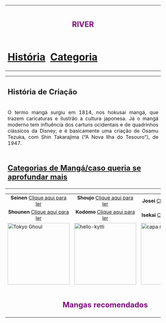 <html lang="en">
<head>
    <meta charset="UTF-8">
    <meta name="viewport" content="width=device-width, initial-scale=1.0">
</head>
<body>
    <table class="topbar">
        <tr>
            <td colspan="3" align="center"><h1><font size="5" color="purple">RIVER</font></h1></td>
        </tr>
        <tr>
            <td><a href="#"><h1 align="left">História</h1></a></td>
            <td><a href="#"><h1 align="center right">Categoria</h1></a></td>
            <td width="100%"></td>
        </tr>
    </table>
    <table>
        <tr>
            <td><h2>História de Criação</h2></td>
        </tr>
        <tr>
            <td>
                <p align="justify">O termo mangá surgiu em 1814, nos hokusai mangá, que trazem caricaturas e ilustrão a cultura japonesa. Já o mangá moderno tem influência dos cartuns ocidentais e de quadrinhos clássicos da Disney; e é basicamente uma criação de Osamu Tezuka, com Shin Takarajima (“A Nova Ilha do Tesouro”), de 1947.</p>
            </td>
        <tr>
            <td><h2><a href="https://mangaonline.biz/generos/">Categorias de Mangá/caso queria se aprofundar mais</a></h2></td>
        </tr>
    </table>
    <table align="center">
        <tr>
            <td align="center"><b>Seinen</b> <a href="https://mangasonline.cc/manga/tokyo-ghoul/">Clique aqui para ler</a></td>
            <td align="center"><b>Shoujo</b> <a href="https://editorajbc.com.br/mangas/colecao/orange/">Clique aqui para ler</a></td>
            <td align="center"><b>Josei</b> <a href="https://blogbbm.com/manga/wotakoi/">Clique aqui para ler</a></td>
        </tr>
        <tr>
            <td align="center"><b>Shounen</b> <a href="https://mangaonline.biz/manga/hunter-x-hunter/">Clique aqui para ler</a></td>
            <td align="center"><b>Kodomo</b> <a href="https://mangareader.to/pokemon-adventures-474?ref=search">Clique aqui para ler</a></td>
            <td align="center"><b>Isekai</b> <a href="https://r.search.yahoo.com/_ylt=AwrEpeuheQxmigQAmBPz6Qt.;_ylu=Y29sbwNiZjEEcG9zAzEEdnRpZAMEc2VjA3Ny/RV=2/RE=1713303201/RO=10/RU=https%3a%2f%2fmangaonline.biz%2fmanga%2fsolo-leveling1%2f/RK=2/RS=V9Ybtdx0oQBLJjxycn8AlL6VwK8-">Clique aqui para ler</a></td>
        </tr>
        <tr>
            <td style="vertical-align: middle;"><img width="200" height="200" src="https://github.com/Helo88sxg/site.html-01/blob/main/imagens/tokyo-ghoul.jpg" alt="Tokyo Ghoul"/></td>
            <td style="vertical-align: middle;"><img width="200" height="200" src="https://github.com/Helo88sxg/site.html-01/blob/main/imagens/hello-kitty.jpg" alt="hello-kytti"/></td>
            <td style="vertical-align: middle;"><img width="200" height="200" src="https://github.com/Helo88sxg/site.html-01/blob/main/imagens/capa%20manga%20de%20bersek.jpg" alt="capa manga de bersek"/></td>
        </tr>
        <tr>
            <td colspan="3" align="center"><h1><font size="5" color="purple">Mangas recomendados</font></h1></td>
            <td align="center" colspan="3"> <a href="https://github.com/Helo88sxg/site.html-01/blob/main/site.html">Clique aqui para ler</a></td>
        </tr>
    </table>
</body>
</html>

